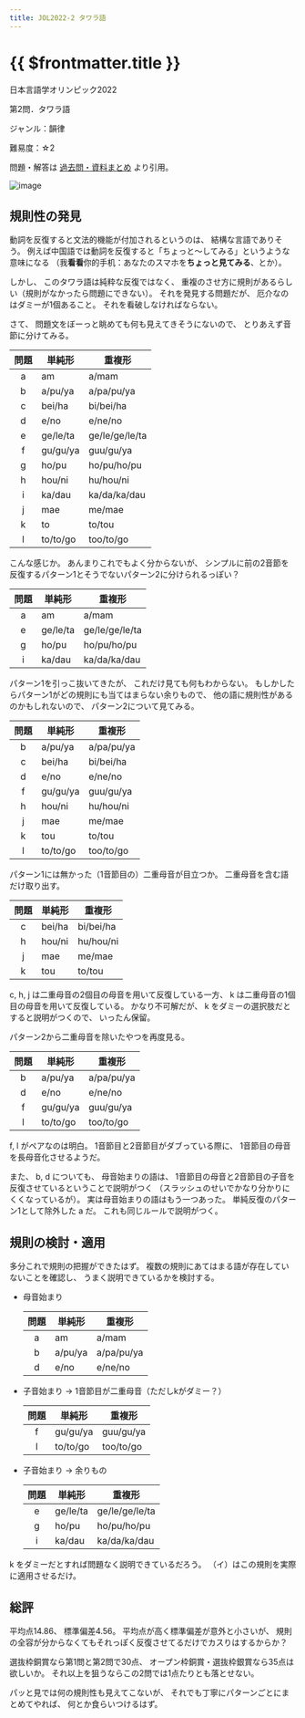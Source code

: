 ```yaml
---
title: JOL2022-2 タワラ語
---
```


# {{ $frontmatter.title }}

日本言語学オリンピック2022

第2問．タワラ語

ジャンル：韻律

難易度：☆2

問題・解答は
[過去問・資料まとめ](https://iolingjapan.org/preparation/)
より引用。

![image](./problem.jpg)

## 規則性の発見

動詞を反復すると文法的機能が付加されるというのは、
結構な言語でありそう。
例えば中国語では動詞を反復すると「ちょっと～してみる」というような意味になる
（我**看看**你的手机：あなたのスマホを**ちょっと見てみる**、とか）。

しかし、
このタワラ語は純粋な反復ではなく、
重複のさせ方に規則があるらしい（規則がなかったら問題にできない）。
それを発見する問題だが、
厄介なのはダミーが1個あること。
それを看破しなければならない。

さて、
問題文をぼーっと眺めても何も見えてきそうにないので、
とりあえず音節に分けてみる。

| 問題 | 単純形 | 重複形 |
| :-: | --- | --- |
| a | am | a/mam |
| b | a/pu/ya | a/pa/pu/ya |
| c | bei/ha | bi/bei/ha |
| d | e/no | e/ne/no |
| e | ge/le/ta | ge/le/ge/le/ta |
| f | gu/gu/ya | guu/gu/ya |
| g | ho/pu | ho/pu/ho/pu |
| h | hou/ni | hu/hou/ni |
| i | ka/dau | ka/da/ka/dau |
| j | mae | me/mae |
| k | to | to/tou |
| l | to/to/go | too/to/go |

こんな感じか。
あんまりこれでもよく分からないが、
シンプルに前の2音節を反復するパターン1とそうでないパターン2に分けられるっぽい？

| 問題 | 単純形 | 重複形 |
| :-: | --- | --- |
| a | am | a/mam |
| e | ge/le/ta | ge/le/ge/le/ta |
| g | ho/pu | ho/pu/ho/pu |
| i | ka/dau | ka/da/ka/dau |

パターン1を引っこ抜いてきたが、
これだけ見ても何もわからない。
もしかしたらパターン1がどの規則にも当てはまらない余りもので、
他の語に規則性があるのかもしれないので、
パターン2について見てみる。

| 問題 | 単純形 | 重複形 |
| :-: | --- | --- |
| b | a/pu/ya | a/pa/pu/ya |
| c | bei/ha | bi/bei/ha |
| d | e/no | e/ne/no |
| f | gu/gu/ya | guu/gu/ya |
| h | hou/ni | hu/hou/ni |
| j | mae | me/mae |
| k | tou | to/tou |
| l | to/to/go | too/to/go |

パターン1には無かった（1音節目の）二重母音が目立つか。
二重母音を含む語だけ取り出す。

| 問題 | 単純形 | 重複形 |
| :-: | --- | --- |
| c | bei/ha | bi/bei/ha |
| h | hou/ni | hu/hou/ni |
| j | mae | me/mae |
| k | tou | to/tou |

c, h, j
は二重母音の2個目の母音を用いて反復している一方、
k は二重母音の1個目の母音を用いて反復している。
かなり不可解だが、
k をダミーの選択肢だとすると説明がつくので、
いったん保留。

パターン2から二重母音を除いたやつを再度見る。

| 問題 | 単純形 | 重複形 |
| :-: | --- | --- |
| b | a/pu/ya | a/pa/pu/ya |
| d | e/no | e/ne/no |
| f | gu/gu/ya | guu/gu/ya |
| l | to/to/go | too/to/go |

f, l
がペアなのは明白。
1音節目と2音節目がダブっている際に、
1音節目の母音を長母音化させるようだ。

また、
b, d についても、
母音始まりの語は、
1音節目の母音と2音節目の子音を反復させているということで説明がつく
（スラッシュのせいでかなり分かりにくくなっているが）。
実は母音始まりの語はもう一つあった。
単純反復のパターン1として除外した a だ。
これも同じルールで説明がつく。

## 規則の検討・適用

多分これで規則の把握ができたはず。
複数の規則にあてはまる語が存在していないことを確認し、
うまく説明できているかを検討する。

- 母音始まり

  | 問題 | 単純形 | 重複形 |
  | :-: | --- | --- |
  | a | am | a/mam |
  | b | a/pu/ya | a/pa/pu/ya |
  | d | e/no | e/ne/no |

- 子音始まり → 1音節目が二重母音（ただしkがダミー？）

  | 問題 | 単純形 | 重複形 |
  | :-: | --- | --- |
  | f | gu/gu/ya | guu/gu/ya |
  | l | to/to/go | too/to/go |

- 子音始まり → 余りもの

  | 問題 | 単純形 | 重複形 |
  | :-: | --- | --- |
  | e | ge/le/ta | ge/le/ge/le/ta |
  | g | ho/pu | ho/pu/ho/pu |
  | i | ka/dau | ka/da/ka/dau |

k をダミーだとすれば問題なく説明できているだろう。
（イ）はこの規則を実際に適用させるだけ。

## 総評

平均点14.86、
標準偏差4.56。
平均点が高く標準偏差が意外と小さいが、
規則の全容が分からなくてもそれっぽく反復させてるだけでカスりはするからか？

選抜枠銅賞なら第1問と第2問で30点、
オープン枠銅賞・選抜枠銀賞なら35点は欲しいか。
それ以上を狙うならこの2問では1点たりとも落とせない。

パッと見では何の規則性も見えてこないが、
それでも丁寧にパターンごとにまとめてやれば、
何とか食らいつけるはず。
